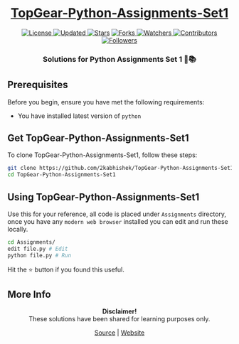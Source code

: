 <div align="center">

<h1><a href="https://2kabhishek.github.io/TopGear-Python-Assignments-Set1">TopGear-Python-Assignments-Set1</a></h1>

<a href="https://github.com/2KAbhishek/TopGear-Python-Assignments-Set1/blob/master/LICENSE">
<img alt="License" src="https://img.shields.io/github/license/2kabhishek/TopGear-Python-Assignments-Set1?style=plastic&color=white&label=License"> </a>

<a href="https://github.com/2KAbhishek/TopGear-Python-Assignments-Set1/pulse">
<img alt="Updated" src="https://img.shields.io/github/last-commit/2kabhishek/TopGear-Python-Assignments-Set1?style=plastic&color=e30724&label=Updated"> </a>

<a href="https://github.com/2KAbhishek/TopGear-Python-Assignments-Set1/stargazers">
<img alt="Stars" src="https://img.shields.io/github/stars/2kabhishek/TopGear-Python-Assignments-Set1?style=plastic&color=00d451&label=Stars"></a>

<a href="https://github.com/2KAbhishek/TopGear-Python-Assignments-Set1/network/members">
<img alt="Forks" src="https://img.shields.io/github/forks/2kabhishek/TopGear-Python-Assignments-Set1?style=plastic&color=1688f0&label=Forks"> </a>

<a href="https://github.com/2KAbhishek/TopGear-Python-Assignments-Set1/watchers">
<img alt="Watchers" src="https://img.shields.io/github/watchers/2kabhishek/TopGear-Python-Assignments-Set1?style=plastic&color=ff5500&label=Watchers"> </a>

<a href="https://github.com/2KAbhishek/TopGear-Python-Assignments-Set1/graphs/contributors">
<img alt="Contributors" src="https://img.shields.io/github/contributors/2kabhishek/TopGear-Python-Assignments-Set1?style=plastic&color=f0f&label=Contributors"> </a>

<a href="https://github.com/2KAbhishek?tab=followers">
<img alt="Followers" src="https://img.shields.io/github/followers/2kabhishek?color=222&style=plastic&label=Followers"> </a>

<h3>Solutions for Python Assignments Set 1 🐍📚</h3>

</div>

## Prerequisites

Before you begin, ensure you have met the following requirements:

- You have installed latest version of `python`

## Get TopGear-Python-Assignments-Set1

To clone TopGear-Python-Assignments-Set1, follow these steps:

```bash
git clone https://github.com/2kabhishek/TopGear-Python-Assignments-Set1
cd TopGear-Python-Assignments-Set1
```

## Using TopGear-Python-Assignments-Set1

Use this for your reference, all code is placed under `Assignments` directory, once you have any `modern web browser` installed you can edit and run these locally.

```bash
cd Assignments/
edit file.py # Edit
python file.py # Run
```

Hit the ⭐ button if you found this useful.

## More Info

<div align="center">

<strong>Disclaimer!</strong><br>
These solutions have been shared for learning purposes only. <br>

<a href="https://github.com/2KAbhishek/TopGear-Python-Assignments-Set1">Source</a> |
<a href="https://2kabhishek.github.io/TopGear-Python-Assignments-Set1">Website</a>

</div>
